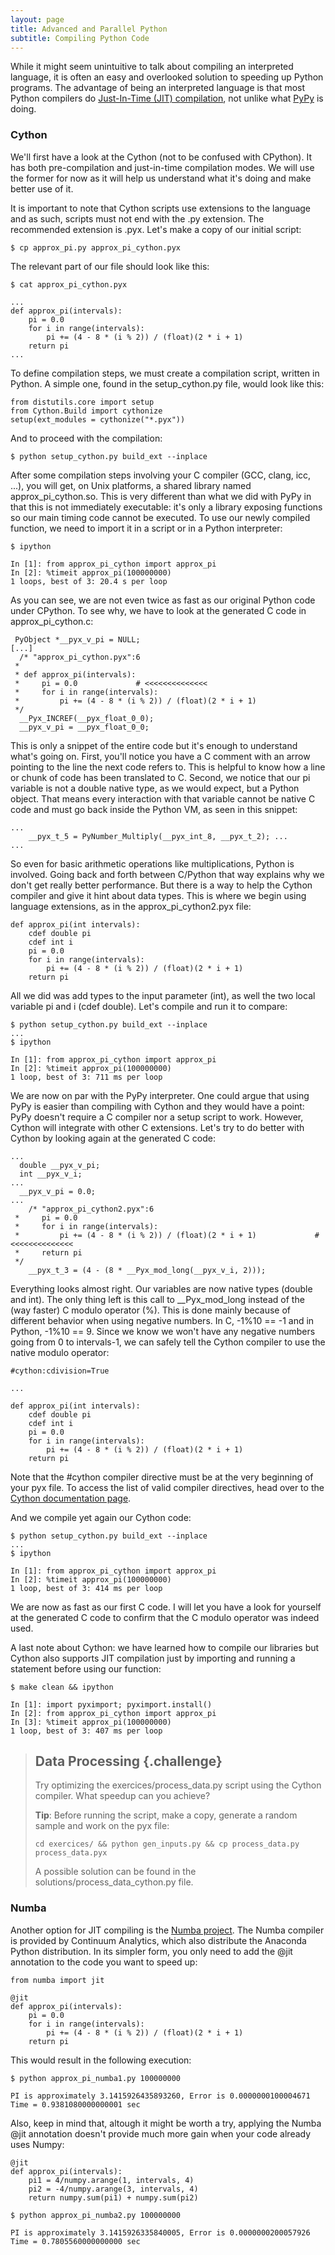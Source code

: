 ```yaml
---
layout: page
title: Advanced and Parallel Python
subtitle: Compiling Python Code
---
```


While it might seem unintuitive to talk about compiling an interpreted language, it is often an easy and overlooked solution to speeding up Python programs. The advantage of being an interpreted language is that most Python compilers do [Just-In-Time (JIT) compilation](https://en.wikipedia.org/wiki/Just-in-time_compilation), not unlike what [PyPy](http://pypy.org) is doing.

### Cython

We'll first have a look at the Cython (not to be confused with CPython). It has both pre-compilation and just-in-time compilation modes. We will use the former for now as it will help us understand what it's doing and make better use of it.

It is important to note that Cython scripts use extensions to the language and as such, scripts must not end with the .py extension. The recommended extension is .pyx. Let's make a copy of our initial script:

~~~ {.input}
$ cp approx_pi.py approx_pi_cython.pyx
~~~

The relevant part of our file should look like this:

~~~ {.input}
$ cat approx_pi_cython.pyx
~~~
~~~ {.output}
...
def approx_pi(intervals):
    pi = 0.0
    for i in range(intervals):
        pi += (4 - 8 * (i % 2)) / (float)(2 * i + 1)
    return pi
...
~~~

To define compilation steps, we must create a compilation script, written in Python. A simple one, found in the setup_cython.py file, would look like this:

~~~ {.python}
from distutils.core import setup
from Cython.Build import cythonize
setup(ext_modules = cythonize("*.pyx"))
~~~

And to proceed with the compilation:

~~~ {.input}
$ python setup_cython.py build_ext --inplace
~~~

After some compilation steps involving your C compiler (GCC, clang, icc, ...), you will get, on Unix platforms, a shared library named approx_pi_cython.so. This is very different than what we did with PyPy in that this is not immediately executable: it's only a library exposing functions so our main timing code cannot be executed. To use our newly compiled function, we need to import it in a script or in a Python interpreter:

~~~ {.input}
$ ipython
~~~
~~~ {.output}
In [1]: from approx_pi_cython import approx_pi
In [2]: %timeit approx_pi(100000000)
1 loops, best of 3: 20.4 s per loop
~~~

As you can see, we are not even twice as fast as our original Python code under CPython. To see why, we have to look at the generated C code in approx_pi_cython.c:

~~~ {.c}
 PyObject *__pyx_v_pi = NULL;
[...]
  /* "approx_pi_cython.pyx":6
 *
 * def approx_pi(intervals):
 *     pi = 0.0             # <<<<<<<<<<<<<<
 *     for i in range(intervals):
 *         pi += (4 - 8 * (i % 2)) / (float)(2 * i + 1)
 */
  __Pyx_INCREF(__pyx_float_0_0);
  __pyx_v_pi = __pyx_float_0_0;
~~~

This is only a snippet of the entire code but it's enough to understand what's going on.
First, you'll notice you have a C comment with an arrow pointing to the line the next code refers to. This is helpful to know how a line or chunk of code has been translated to C.
Second, we notice that our pi variable is not a double native type, as we would expect, but a Python object. That means every interaction with that variable cannot be native C code and must go back inside the Python VM, as seen in this snippet:

~~~ {.c}
...
    __pyx_t_5 = PyNumber_Multiply(__pyx_int_8, __pyx_t_2); ...
...
~~~

So even for basic arithmetic operations like multiplications, Python is involved. Going back and forth between C/Python that way explains why we don't get really better performance.
But there is a way to help the Cython compiler and give it hint about data types. This is where we begin using language extensions, as in the approx_pi_cython2.pyx file:

~~~ {.python}
def approx_pi(int intervals):
    cdef double pi
    cdef int i
    pi = 0.0
    for i in range(intervals):
        pi += (4 - 8 * (i % 2)) / (float)(2 * i + 1)
    return pi
~~~

All we did was add types to the input parameter (int), as well the two local variable pi and i (cdef double). Let's compile and run it to compare:

~~~ {.input}
$ python setup_cython.py build_ext --inplace
...
$ ipython
~~~
~~~ {.output}
In [1]: from approx_pi_cython import approx_pi
In [2]: %timeit approx_pi(100000000)
1 loop, best of 3: 711 ms per loop
~~~

We are now on par with the PyPy interpreter. One could argue that using PyPy is easier than compiling with Cython and they would have a point: PyPy doesn't require a C compiler nor a setup script to work. However, Cython will integrate with other C extensions. Let's try to do better with Cython by looking again at the generated C code:

~~~ {.c}
...
  double __pyx_v_pi;
  int __pyx_v_i;
...
  __pyx_v_pi = 0.0;
...
    /* "approx_pi_cython2.pyx":6
 *     pi = 0.0
 *     for i in range(intervals):
 *         pi += (4 - 8 * (i % 2)) / (float)(2 * i + 1)             # <<<<<<<<<<<<<<
 *     return pi
 */
    __pyx_t_3 = (4 - (8 * __Pyx_mod_long(__pyx_v_i, 2)));
~~~

Everything looks almost right. Our variables are now native types (double and int). The only thing left is this call to __Pyx_mod_long instead of the (way faster) C modulo operator (%). This is done mainly because of different behavior when using negative numbers. In C, -1%10 == -1 and in Python, -1%10 == 9. Since we know we won't have any negative numbers going from 0 to intervals-1, we can safely tell the Cython compiler to use the native modulo operator:

~~~ {.python}
#cython:cdivision=True

...

def approx_pi(int intervals):
    cdef double pi
    cdef int i
    pi = 0.0
    for i in range(intervals):
        pi += (4 - 8 * (i % 2)) / (float)(2 * i + 1)
    return pi
~~~

Note that the #cython compiler directive must be at the very beginning of your pyx file. To access the list of valid compiler directives, head over to the [Cython documentation page](http://docs.cython.org/src/reference/compilation.html#compiler-directives).

And we compile yet again our Cython code:

~~~ {.input}
$ python setup_cython.py build_ext --inplace
...
$ ipython
~~~
~~~ {.output}
In [1]: from approx_pi_cython import approx_pi
In [2]: %timeit approx_pi(100000000)
1 loop, best of 3: 414 ms per loop
~~~

We are now as fast as our first C code. I will let you have a look for yourself at the generated C code to confirm that the C modulo operator was indeed used.

A last note about Cython: we have learned how to compile our libraries but Cython also supports JIT compilation just by importing and running a statement before using our function:

~~~ {.input}
$ make clean && ipython
~~~
~~~ {.output}
In [1]: import pyximport; pyximport.install()
In [2]: from approx_pi_cython import approx_pi
In [3]: %timeit approx_pi(100000000)
1 loop, best of 3: 407 ms per loop
~~~

> ## Data Processing {.challenge}
>
> Try optimizing the exercices/process_data.py script using the Cython compiler. What speedup can you achieve?
>
> __Tip__: Before running the script, make a copy, generate a random sample and work on the pyx file:
>
> ~~~ {.input}
> cd exercices/ && python gen_inputs.py && cp process_data.py process_data.pyx
> ~~~
>
> A possible solution can be found in the solutions/process_data_cython.py file.

### Numba

Another option for JIT compiling is the [Numba project](http://numba.pydata.org/). The Numba compiler is provided by Continuum Analytics, which also distribute the Anaconda Python distribution. In its simpler form, you only need to add the @jit annotation to the code you want to speed up:
 
~~~ {.python}
from numba import jit

@jit
def approx_pi(intervals):
    pi = 0.0
    for i in range(intervals):
        pi += (4 - 8 * (i % 2)) / (float)(2 * i + 1)
    return pi
~~~

This would result in the following execution:

~~~ {.input}
$ python approx_pi_numba1.py 100000000
~~~
~~~ {.output}
PI is approximately 3.1415926435893260, Error is 0.0000000100004671
Time = 0.9381080000000001 sec
~~~

Also, keep in mind that, altough it might be worth a try, applying the Numba @jit annotation doesn't provide much more gain when your code already uses Numpy:

~~~ {.python}
@jit
def approx_pi(intervals):
    pi1 = 4/numpy.arange(1, intervals, 4)
    pi2 = -4/numpy.arange(3, intervals, 4)
    return numpy.sum(pi1) + numpy.sum(pi2)
~~~
~~~ {.input}
$ python approx_pi_numba2.py 100000000
~~~
~~~ {.output}
PI is approximately 3.1415926335840005, Error is 0.0000000200057926
Time = 0.7805560000000000 sec
~~~
